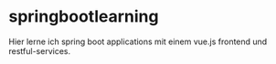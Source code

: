 # springbootlearning
Hier lerne ich spring boot applications mit einem vue.js frontend und restful-services.
